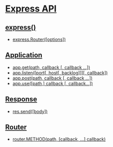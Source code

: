 # [Express API](http://expressjs.com/en/4x/api.html)

## [express()](http://expressjs.com/en/4x/api.html#express)

- [express.Router([options])](http://expressjs.com/en/4x/api.html#express.router)

## [Application](http://expressjs.com/en/4x/api.html#app)

- [app.get(path, callback [, callback ...])](http://expressjs.com/en/4x/api.html#app.get.method)
- [app.listen([port[, host[, backlog]]][, callback])](http://expressjs.com/en/4x/api.html#app.listen)
- [app.post(path, callback [, callback ...])](http://expressjs.com/en/4x/api.html#app.post.method)
- [app.use([path,] callback [, callback...])](http://expressjs.com/en/4x/api.html#app.use)

## [Response](http://expressjs.com/en/4x/api.html#res)

- [res.send([body])](http://expressjs.com/en/4x/api.html#res.send)

## [Router](http://expressjs.com/en/4x/api.html#router)

- [router.METHOD(path, [callback, ...] callback)](http://expressjs.com/en/4x/api.html#router.METHOD)